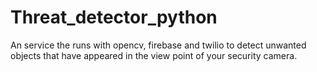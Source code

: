 # Threat_detector_python
An service the runs with opencv, firebase and twilio to detect unwanted objects that have appeared in the view point of your security camera.
